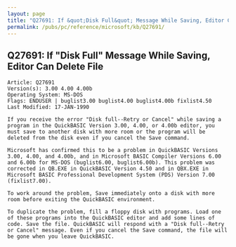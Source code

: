 ```yaml
---
layout: page
title: "Q27691: If &quot;Disk Full&quot; Message While Saving, Editor Can Delete File"
permalink: /pubs/pc/reference/microsoft/kb/Q27691/
---
```


## Q27691: If &quot;Disk Full&quot; Message While Saving, Editor Can Delete File

	Article: Q27691
	Version(s): 3.00 4.00 4.00b
	Operating System: MS-DOS
	Flags: ENDUSER | buglist3.00 buglist4.00 buglist4.00b fixlist4.50
	Last Modified: 17-JAN-1990
	
	If you receive the error "Disk full--Retry or Cancel" while saving a
	program in the QuickBASIC Version 3.00, 4.00, or 4.00b editor, you
	must save to another disk with more room or the program will be
	deleted from the disk even if you cancel the Save command.
	
	Microsoft has confirmed this to be a problem in QuickBASIC Versions
	3.00, 4.00, and 4.00b, and in Microsoft BASIC Compiler Versions 6.00
	and 6.00b for MS-DOS (buglist6.00, buglist6.00b). This problem was
	corrected in QB.EXE in QuickBASIC Version 4.50 and in QBX.EXE in
	Microsoft BASIC Professional Development System (PDS) Version 7.00
	(fixlist7.00).
	
	To work around the problem, Save immediately onto a disk with more
	room before exiting the QuickBASIC environment.
	
	To duplicate the problem, fill a floppy disk with programs. Load one
	of these programs into the QuickBASIC editor and add some lines of
	code. Save the file. QuickBASIC will respond with a "Disk full--Retry
	or Cancel" message. Even if you cancel the Save command, the file will
	be gone when you leave QuickBASIC.
